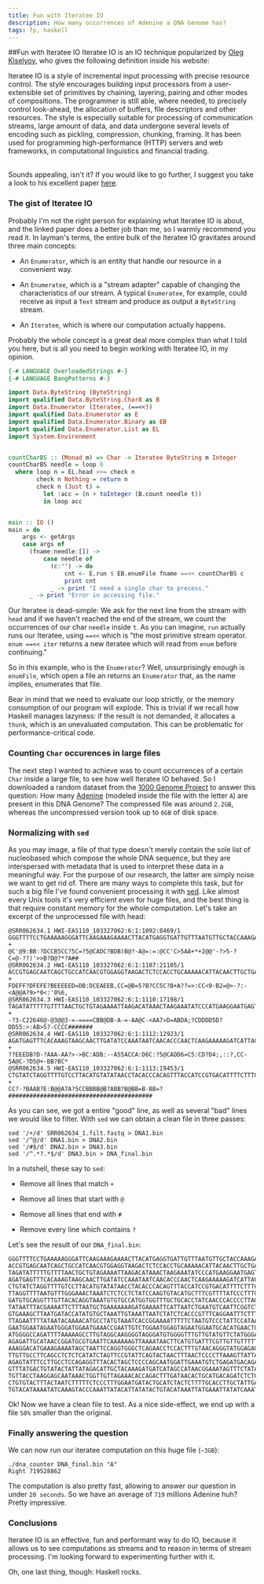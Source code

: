 ```yaml
---
title: Fun with Iteratee IO
description: How many occurrences of Adenine a DNA Genome has?
tags: fp, haskell
---
```


##Fun with Iteratee IO
Iteratee IO is an IO technique popularized by
[Oleg Kiselyov](http://okmij.org/ftp/Streams.html#iteratee), who gives
the following definition inside his website:

<div class="glance-box" markdown="1">
Iteratee IO is a style of incremental input processing with precise resource
control. The style encourages building input processors from a user-extensible
set of primitives by chaining, layering, pairing and other modes of
compositions. The programmer is still able, where needed, to precisely control
look-ahead, the allocation of buffers, file descriptors and other resources.
The style is especially suitable for processing of communication streams, large
amount of data, and data undergone several levels of encoding such as pickling,
compression, chunking, framing. It has been used for programming
high-performance (HTTP) servers and web frameworks, in computational
linguistics and financial trading.
</div>
<br>

Sounds appealing, isn't it? If you would like to go further, I suggest you
take a look to his excellent paper
[here](http://okmij.org/ftp/Haskell/Iteratee/describe.pdf).

### The gist of Iteratee IO
Probably I'm not the right person for explaining what Iteratee IO is about,
and the linked paper does a better job than me, so I warmly recommend you
read it. In layman's terms, the entire bulk of the Iteratee IO gravitates
around three main concepts:

* An ```Enumerator```, which is an entity that handle our resource in a
  convenient way.

* An ```Enumeratee```, which is a "stream adapter" capable of changing
  the characteristics of our stream. A typical ```Enumeratee```, for
  example, could receive as input a ```Text``` stream and produce as
  output a ```ByteString``` stream.

* An ```Iteratee```, which is where our computation actually happens.

Probably the whole concept is a great deal more complex than what I told
you here, but is all you need to begin working with Iteratee IO, in my
opinion.

```Haskell
{-# LANGUAGE OverloadedStrings #-}
{-# LANGUAGE BangPatterns #-}

import Data.ByteString (ByteString)
import qualified Data.ByteString.Char8 as B
import Data.Enumerator (Iteratee, (==<<))
import qualified Data.Enumerator as E
import qualified Data.Enumerator.Binary as EB
import qualified Data.Enumerator.List as EL
import System.Environment


countCharBS :: (Monad m) => Char -> Iteratee ByteString m Integer
countCharBS needle = loop 0
  where loop n = EL.head >>= check n
        check n Nothing = return n
        check n (Just t) = 
          let !acc = (n + toInteger (B.count needle t)) 
          in loop acc


main :: IO ()
main = do
    args <- getArgs
    case args of
      (fname:needle:[]) ->
          case needle of
            (c:"") -> do
                cnt <- E.run $ EB.enumFile fname ==<< countCharBS c
                print cnt
            _ -> print "I need a single char to precess."
      _ -> print "Error in accessing file."
```

Our Iteratee is dead-simple: We ask for the next line from the stream with
```head``` and if we haven't reached the end of the stream, we count the
occurrences of our char ```needle``` inside ```t```. As you can imagine,
```run``` actually runs our Iteratee, using ```==<<``` which is
"the most primitive stream operator. ```enum ==<< iter``` returns a
new iteratee which will read from ```enum``` before continuing."

So in this example, who is the ```Enumerator```? Well, unsurprisingly enough
is ```enumFile```, which open a file an returns an ```Enumerator``` that, as the
name implies, enumerates that file.

Bear in mind that we need to evaluate our loop strictly, or the memory
consumption of our program will explode. This is trivial if we recall how
Haskell manages lazyness: if the result is not demanded, it allocates a
```thunk```, which is an unevaluated computation. This can be problematic
for performance-critical code.

### Counting ```Char``` occurences in large files
The next step I wanted to achieve was to count occurrences of a certain ```Char```
inside a large file, to see how well Iteratee IO behaved. So I downloaded a random
dataset from the [1000 Genome Project](ftp://ftp.1000genomes.ebi.ac.uk/vol1/ftp/data/HG00096/sequence_read/SRR062634_1.filt.fastq.gz)
to answer this question: How many [Adenine](http://en.wikipedia.org/wiki/Adenine)
(modeled inside the file with the letter ```A```) are present in this DNA Genome?
The compressed file was around ```2.2GB```, whereas the uncompressed version
took up to ```6GB``` of disk space.

### Normalizing with ```sed```
As you may image, a file of that type doesn't merely contain the sole list
of nucleobased which compose the whole DNA sequence, but they are interspersed
with metadata that is used to interpret these data in a meaningful way. For
the purpose of our research, the latter are simply noise we want to get rid of.
There are many ways to complete this task, but for such a big file I've found
convenient processing it with [sed](http://www.grymoire.com/Unix/Sed.html).
Like almost every Unix tools it's very efficient even for huge files, and 
the best thing is that require constant memory for the whole computation.
Let's take an excerpt of the unprocessed file with head:

```
@SRR062634.1 HWI-EAS110_103327062:6:1:1092:8469/1
GGGTTTTCCTGAAAAAGGGATTCAAGAAAGAAAACTTACATGAGGTGATTGTTTAATGTTGCTACCAAAGAAGAGAGAGTTACCT
+
@C'@9:BB:?DCCB5CC?5C=?5@CADC?BDB)B@?-A@=:=:@CC'C>5AA+*+2@@'-?>5-?C=@-??)'>>B?D@?*?A##
@SRR062634.2 HWI-EAS110_103327062:6:1:1107:21105/1
ACCGTGAGCAATCAGCTGCCATCAACGTGGAGGTAAGACTCTCCACCTGCAAAAACATTACAACTTGCTGAAGGCTGAGATACTT
+
FDEFF?DFEFE?BEEEEED=DB:DCEAEEB,CC=@B=5?B?CC5C?B+A??=>:CC<9-B2=@>-?:-<A@@A?9>*0<:'0%6,
@SRR062634.3 HWI-EAS110_103327062:6:1:1110:17198/1
TAGATATTTTTGTTTTAACTGCTGTAGAAAATTAAGACATAAACTAAGAAATATCCCATGAAGGAATGAGTATACTGTTTCTACT
+
-?3-C22646@-@3@@3-=-====CBB@DB-A-=-AA@C-<AA7>D=ABDA;?CDDDD5D?DD55:>:AB>5?-CCCC#######
@SRR062634.4 HWI-EAS110_103327062:6:1:1112:12923/1
AGATGAGTTTCACAAAGTAAGCAACTTGATATCCAAATAATCAACACCCAACTCAAGAAAAAGATCATTACCAGAAACTAATAAA
+
??EEEDB?D-?AAA-AA?>->BC:ADB:--A55ACCA:D6C:?5@CADD6=C5:CD?D4;,::?,CC-5A@C-?D5@+-BB?BC*
@SRR062634.5 HWI-EAS110_103327062:6:1:1113:19453/1
CTGTATCTAGGTTTTGTCCTTACATGTATATAACCTACACCCACAGTTTACCATCCGTGACATTTTCTTTCCTCTCCAGTCGTAC
+
CC?-?BAAB?E:B@@A7A?5CCBBBB@B?ABB?B@BB=B-BB=?#########################################
```

As you can see, we got a entire "good" line, as well as several "bad" lines
we would like to filter. With ```sed``` we can obtain a clean file in three
passes:

```
sed '/+/d' SRR062634_1.filt.fastq > DNA1.bin
sed '/^@/d' DNA1.bin > DNA2.bin
sed '/#$/d' DNA2.bin > DNA3.bin
sed '/^.*?.*$/d' DNA3.bin > DNA_final.bin
```

In a nutshell, these say to ```sed```:

* Remove all lines that match ```+```

* Remove all lines that start with ```@```

* Remove all lines that end with ```#```

* Remove every line which contains ```?```

Let's see the result of our ```DNA_final.bin```:

```
GGGTTTTCCTGAAAAAGGGATTCAAGAAAGAAAACTTACATGAGGTGATTGTTTAATGTTGCTACCAAAGAAGAGAGAGTTACCT
ACCGTGAGCAATCAGCTGCCATCAACGTGGAGGTAAGACTCTCCACCTGCAAAAACATTACAACTTGCTGAAGGCTGAGATACTT
TAGATATTTTTGTTTTAACTGCTGTAGAAAATTAAGACATAAACTAAGAAATATCCCATGAAGGAATGAGTATACTGTTTCTACT
AGATGAGTTTCACAAAGTAAGCAACTTGATATCCAAATAATCAACACCCAACTCAAGAAAAAGATCATTACCAGAAACTAATAAA
CTGTATCTAGGTTTTGTCCTTACATGTATATAACCTACACCCACAGTTTACCATCCGTGACATTTTCTTTCCTCTCCAGTCGTAC
TTAGGTTTTAATGTTTGGGAAACTAAATCTCTCCTCTATCCAAGTGTACATGCTTTCGTTTTATCCCTTTGTCTCAATCAATGAC
GATGTGCAGGTTTGTTACACAGGTAAATGTGTGCCATGGTGGTTTGCTGCACCTATCAACCCACCCCTTAGGTATCAAGATCTCC
TATAATTTACGAAAATTCTTTAATGCTGAAAAAAAGATGAAAATTCATTAATCTGAATGTCAATTCGGTCTTGTTCCAAACAGTT
GTGAAAGCTTAATGATACCATATGTGCTAAATTGTAAATTAATCTATCTCACCCGTTTCAGGAATTTCTTTTCAGTATTAATAGG
TTAGAATTTTATAATACAAAACATGCCTATGTAAATCACCGGAAAATTTTTCTAATGTCCCTATTCCATAAACATATTTATTTTA
GAATGGAATAGAATGGGATGGAATGAAACCGAATTGTCTGGAATGGAGTAGAATGGAATGCACATGAACTGACTGGTGTGGGATG
ATGGGGCCAGATTTTAAAAAGCCTTGTAGGCAAGGGGTAGGGATGTGGGGTTTGTTGTATGTTCTATGGGAGGAGTTGGGGGATT
AGAGATTGCATAACCGGATGCGTGAATTCAAAAAAGTTAAAATAACTTCATGTGATTTCGTTGTTGTTTTTTGTCATCCTGGTGG
AAAGGACATGAAAGAAAATAGCTAATTCCAGGTGGGCTCAGAACCTCCACTTTGTAACAGGGTATGGAGAGTGCAGCCCCACTGA
TTGTTGCCTTCAGCCTCTCTCATATCTAGTTCCGTATTCAGTACTAACTTTAACTCCCCTTAAAGTTATTACTCTAGCCACAATT
AGAGTATTTCCTTGCCTCCAGAGGTTTACACTAGCTCCCCAGCAATGGATTGAAATGTCTGAGATGACAGATATAGATAGAGTTC
GTTTATGACTGTATACTATTATAGACATTGCTACAAAGATGATCATAGCCATAACGGAAATAGTTTCTATAGAGGAAACAATGTT
TGTTACCTAAGGAGCAATAAACTGGTTGTTAGAAACACCAGACTTTGATAACACTGCATGACAGATCTCTGGCATCAAGGGGAAA
CTGTGTACTTTACTAATCTTTTTCTCCCTTTGGAATGATACTGCATCTACTCTTTTGCACCTTGCTATTGAATGGCTAGTCATAT
TGTACATAAAATATCAAAGTACCCAAATTATACATTATATACTGTACATAAATTATGAAATTATATCAAATATATTTTATATCAT
```

Ok! Now we have a clean file to test. As a nice side-effect, we end up with
a file ```50%``` smaller than the original.

### Finally answering the question
We can now run our iteratee computation on this huge file (```~3GB```):

```
./dna_counter DNA_final.bin "A"
Right 719528862
```

The computation is also pretty fast, allowing to answer our question in under
```20 seconds```. So we have an average of ```719``` millions Adenine huh?
Pretty impressive.

### Conclusions
Iteratee IO is an effective, fun and performant way to do IO, because it
allows us to see computations as streams and to reason in terms of stream
processing. I'm looking forward to experimenting further with it.

Oh, one last thing, though: Haskell rocks.
